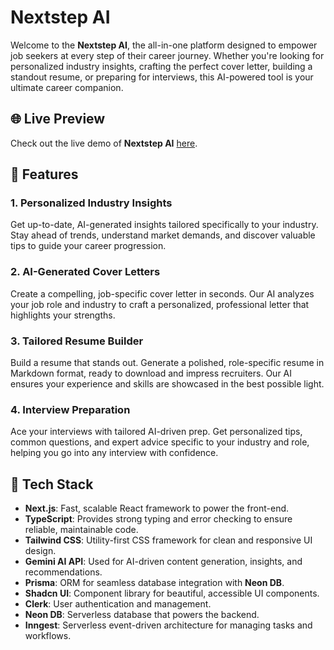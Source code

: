 # Nextstep AI

Welcome to the **Nextstep AI**, the all-in-one platform designed to empower job seekers at every step of their career journey. Whether you're looking for personalized industry insights, crafting the perfect cover letter, building a standout resume, or preparing for interviews, this AI-powered tool is your ultimate career companion.

## 🌐 Live Preview

Check out the live demo of **Nextstep AI** [here](https://nextstep-ai-2852.vercel.app/). 

## 🚀 Features

### 1. **Personalized Industry Insights**
Get up-to-date, AI-generated insights tailored specifically to your industry. Stay ahead of trends, understand market demands, and discover valuable tips to guide your career progression.

### 2. **AI-Generated Cover Letters**
Create a compelling, job-specific cover letter in seconds. Our AI analyzes your job role and industry to craft a personalized, professional letter that highlights your strengths.

### 3. **Tailored Resume Builder**
Build a resume that stands out. Generate a polished, role-specific resume in Markdown format, ready to download and impress recruiters. Our AI ensures your experience and skills are showcased in the best possible light.

### 4. **Interview Preparation**
Ace your interviews with tailored AI-driven prep. Get personalized tips, common questions, and expert advice specific to your industry and role, helping you go into any interview with confidence.

## 🌟 Tech Stack

- **Next.js**: Fast, scalable React framework to power the front-end.
- **TypeScript**: Provides strong typing and error checking to ensure reliable, maintainable code.
- **Tailwind CSS**: Utility-first CSS framework for clean and responsive UI design.
- **Gemini AI API**: Used for AI-driven content generation, insights, and recommendations.
- **Prisma**: ORM for seamless database integration with **Neon DB**.
- **Shadcn UI**: Component library for beautiful, accessible UI components.
- **Clerk**: User authentication and management.
- **Neon DB**: Serverless database that powers the backend.
- **Inngest**: Serverless event-driven architecture for managing tasks and workflows.
